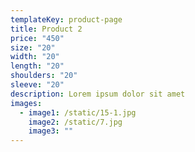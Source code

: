 ```yaml
---
templateKey: product-page
title: Product 2
price: "450"
size: "20"
width: "20"
length: "20"
shoulders: "20"
sleeve: "20"
description: Lorem ipsum dolor sit amet
images:
  - image1: /static/15-1.jpg
    image2: /static/7.jpg
    image3: ""
---
```

